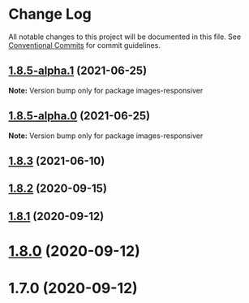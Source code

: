 # Change Log

All notable changes to this project will be documented in this file.
See [Conventional Commits](https://conventionalcommits.org) for commit guidelines.

## [1.8.5-alpha.1](https://github.com/nhoizey/images-responsiver/compare/v1.8.5-alpha.0...v1.8.5-alpha.1) (2021-06-25)

**Note:** Version bump only for package images-responsiver





## [1.8.5-alpha.0](https://github.com/nhoizey/images-responsiver/compare/v1.8.4...v1.8.5-alpha.0) (2021-06-25)

**Note:** Version bump only for package images-responsiver





## [1.8.3](https://github.com/nhoizey/images-responsiver/compare/v1.8.2...v1.8.3) (2021-06-10)

## [1.8.2](https://github.com/nhoizey/images-responsiver/compare/v1.8.1...v1.8.2) (2020-09-15)

## [1.8.1](https://github.com/nhoizey/images-responsiver/compare/v1.8.0...v1.8.1) (2020-09-12)

# [1.8.0](https://github.com/nhoizey/images-responsiver/compare/v1.7.0...v1.8.0) (2020-09-12)

# 1.7.0 (2020-09-12)

